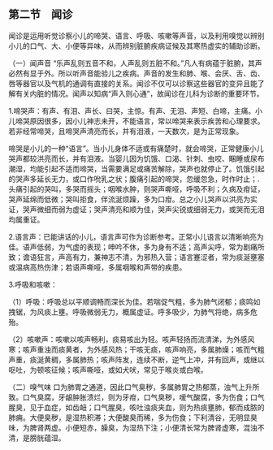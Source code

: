 ## 第二节　闻诊

闻诊是运用听觉诊察小儿的啼哭、语言、呼吸、咳嗽等声音，以及利用嗅觉以辨别小儿的口气、大、小便等异味，从而辨别脏腑疾病证候及其寒热虚实的辅助诊断。

（一）闻声音 “乐声乱则五音不和，人声乱则五脏不和。”凡人有病蕴于脏腑，其声必然有显于外。所以听声音能验儿之疾病。声音的发生和肺、喉、会厌、舌、齿、唇等器官以及气机的通调有直接的关系。闻诊不仅可以诊察这些器官的变异且能了解有关内脏的情况。闻声以知病“声入则心通”，故闻诊在儿科为诊断的重要环节。

1.啼哭声：有声、有泪、声长、曰哭，主惊。有声、无泪、声短、白啼，主痛。小儿啼哭原因很多，因小儿神志未开，不能语言，常以啼哭来表示疾苦和心理要求。若非经常啼哭，且啼哭声清亮而长，并有泪液，一天数次，是为正常现象。

啼哭是小儿的一种“语言”。当小儿身体不适或有痛楚时，就会啼哭，正常健康小儿哭声都较洪亮而长，并有泪液。当婴儿因为饥饿、口渴、针刺、虫咬、睏睡或尿布潮湿，均能引起不适而啼哭，当需要满足或痛苦解除，哭声也就停止了。饥饿引起的哭声多延长无力，或口作吮乳之状；腹痛引起的啼哭，忽缓忽急，时作时止；.头痛引起的哭叫，多哭而摇头；咽喉水肿，则哭声嘶哑，呼吸不利；久病及疳证，哭声延绵而低微；哭叫拒食，伴流涎烦躁，多为口疳。总之小儿哭声以洪亮为实证，哭声微细而弱为虚证；哭声清亮和顺为佳，哭声尖锐或细弱无力，或哭而无泪均属重证。

2.语言声：已能讲话的小儿，语言声可作为诊断参考。正常小儿语言以清晰响亮为佳。语声低弱，为气虚的表现；呻吟不休，多为身有不适；高声尖呼，常为剧痛所致；谵语狂言，声高有力，兼神志不清，为邪热入营；语言蹇涩者，常为痰涎壅塞或温病高热伤津；若语声嘶哑，多属咽喉和声带的疾患。

3.呼吸和咳嗽：

（1）呼吸：呼吸总以平顺调畅而深长为佳。若喘促气粗，多为肺气闭郁；痰鸣如拽锯，为风痰上壅。呼吸微弱无力，概属虚证。呼多吸少，为肺气将绝，病多危殆。

（2）咳嗽声：咳嗽以咳声畅利，痰易咳出为轻。咳声轻扬而流清涕，为外感风寒；咳声重浊而痰黄者，为外感风热；干咳无痰，咳声响亮，多属肺燥；咳而气粗声重，痰涎黄稠，多属肺热；咳声阵发，连续不断，逆气上冲，并有回声，或继以呕吐，为顿咳征候；咳声嘶哑，或如犬吠，常见于喉炎或白喉。

（二）嗅气味 口为肺胃之通道，因此口气臭秽，多属肺胃之热郁蒸，浊气上升所致。口气臭腐，牙龈肿胀溃烂，则为牙疳，口气臭秽，嗳气酸腐，多为伤食；口气腥臭，见于血症，如齿衄；口气腥臭，咳吐浊痰夹血，则为热痰壅肺，郁而成脓的肺痈。大便臭秽，是湿热积滞；大便酸臭而稀，多为伤食；下利清谷，无明显臭味，为脾肾两虚。小便短赤，臊臭，为湿热下注；小便清长常为脾肾虚寒，混浊不清，是膀胱蕴湿。
